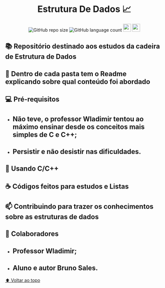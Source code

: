 
<div align="center">

# Estrutura De Dados 📈

</div>

<div align="center">

![GitHub repo size](https://img.shields.io/github/repo-size/brunossales/Estrutura_De_Dados)
![GitHub language count](https://img.shields.io/github/languages/count/brunossales/Estrutura_De_Dados)
<img height=25he src="https://img.shields.io/github/stars/brunossales/Estrutura_De_Dados?style=social" /> 
<img height=25he src="https://img.shields.io/github/forks/brunossales/Estrutura_De_Dados?style=social" /> 

</div>

## 📚 Repositório destinado aos estudos da cadeira de Estrutura de Dados

## 📁 Dentro de cada pasta tem o Readme explicando sobre qual conteúdo foi abordado

## 💻 Pré-requisitos

  - ## Não teve, o professor Wladimir tentou ao máximo ensinar desde os conceitos mais simples de C e C++;
  
  - ## Persistir e não desistir nas dificuldades.

## 🚀 Usando C/C++

## ☕ Códigos feitos para estudos e Listas

## 📫 Contribuindo para trazer os conhecimentos sobre as estruturas de dados

## 🤝 Colaboradores

- ## Professor Wladimir; 
  
- ## Aluno e autor Bruno Sales.

[⬆ Voltar ao topo](#estrutura-de-dados-)<br>

